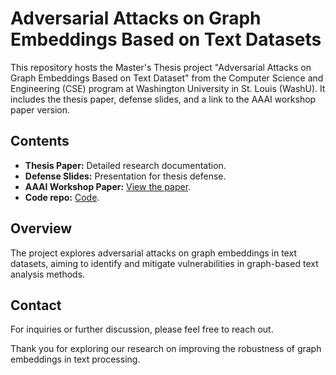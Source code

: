 # Adversarial Attacks on Graph Embeddings Based on Text Datasets

This repository hosts the Master's Thesis project "Adversarial Attacks on Graph Embeddings Based on Text Dataset" from the Computer Science and Engineering (CSE) program at Washington University in St. Louis (WashU). It includes the thesis paper, defense slides, and a link to the AAAI workshop paper version.

## Contents

- **Thesis Paper:** Detailed research documentation.
- **Defense Slides:** Presentation for thesis defense.
- **AAAI Workshop Paper:** [View the paper](https://arxiv.org/abs/2402.12426).
- **Code repo:** [Code](https://github.com/YingXu001/Attacks_on_Graph_Node_Attributes).

## Overview

The project explores adversarial attacks on graph embeddings in text datasets, aiming to identify and mitigate vulnerabilities in graph-based text analysis methods.

## Contact

For inquiries or further discussion, please feel free to reach out.

Thank you for exploring our research on improving the robustness of graph embeddings in text processing.
